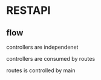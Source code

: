 # RESTAPI

## flow 
controllers are independenet

controllers are consumed by routes

routes is controlled by main